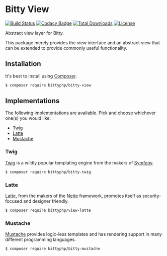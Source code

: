 # Bitty View

[![Build Status](https://travis-ci.org/bittyphp/bitty-view.svg?branch=master)](https://travis-ci.org/bittyphp/bitty-view)
[![Codacy Badge](https://api.codacy.com/project/badge/Coverage/12f86851b0f54c9ba0c67ee1ec355490)](https://www.codacy.com/app/bittyphp/bitty-view)
[![Total Downloads](https://poser.pugx.org/bittyphp/bitty-view/downloads)](https://packagist.org/packages/bittyphp/bitty-view)
[![License](https://poser.pugx.org/bittyphp/bitty-view/license)](https://packagist.org/packages/bittyphp/bitty-view)

Abstract view layer for Bitty.

This package merely provides the view interface and an abstract view that can be extended to provide commonly useful functionality.

## Installation

It's best to install using [Composer](https://getcomposer.org/).

```sh
$ composer require bittyphp/bitty-view
```

## Implementations

The following implementations are available. Pick and choose whichever one(s) you would like:

- [Twig](https://github.com/bittyphp/bitty-twig)
- [Latte](https://github.com/bittyphp/view-latte)
- [Mustache](https://github.com/bittyphp/bitty-mustache)

### Twig

[Twig](https://twig.symfony.com/) is a wildly popular templating engine from the makers of [Symfony](https://symfony.com/).
```sh
$ composer require bittyphp/bitty-twig
```

### Latte

[Latte](https://latte.nette.org/), from the makers of the [Nette](https://nette.org/) framework,  promotes itself as security-focused and designer friendly.
```sh
$ composer require bittyphp/view-latte
```

### Mustache

[Mustache](https://github.com/bobthecow/mustache.php) provides logic-less templates and has rendering support in many different programming languages.

```sh
$ composer require bittyphp/bitty-mustache
```
